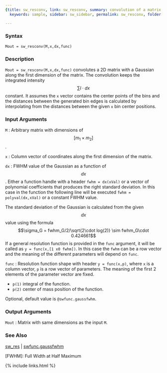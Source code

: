 ```yaml
---
{title: sw_resconv, link: sw_resconv, summary: convolution of a matrix and a Gaussian,
  keywords: sample, sidebar: sw_sidebar, permalink: sw_resconv, folder: swfiles, mathjax: 'true'}

---
```

  
### Syntax
  
`Mout = sw_resconv(M,x,dx,func)`
  
### Description
  
`Mout = sw_resconv(M,x,dx,func)` convolutes a 2D matrix with a Gaussian
along the first dimension of the matrix. The convolution keeps the
integrated intensity $$\sum I\cdot dx$$ constant. It assumes the `x` vector
contains the center points of the bins and the distances between the
generated bin edges is calculated by interpolating from the distances
between the given `x` bin center positions.
  
### Input Arguments
  
`M`
: Arbitrary matrix with dimensions of $$[m_1\times m_2]$$.
  
`x`
: Column vector of coordinates along the first dimension of the
  matrix.
  
`dx`
: FWHM value of the Gaussian as a
  function of $$dx$$. Either a function handle with a header `fwhm =
  dx(xVal)` or a vector of polynomial coefficients that produces the
  right standard deviation. In this case in the function the following
  line will be executed `fwhm = polyval(dx,xVal)` or a constant FWHM
  value.
 
  The standard deviation of the Gaussian is calculated from the given
  $$dx$$ value using the formula $$\sigma_G = fwhm_G/2/\sqrt{2\cdot log(2)}
  \sim fwhm_G\cdot 0.424661$$
  If a general resolution function is provided in the `func` argument,
  it will be called as `y = func(x,[1 x0 fwhm])`. In this case the `fwhm`
  can be a row vector and the meaning of the different parameters will
  depend on `func`.
  
`func`
: Resolution function shape with header `y = func(x,p)`,
  where `x` is a column vector, `p` is a row vector of parameters. The
  meaning of the first 2 elements of the parameter vector are fixed.
 
  * `p(1)` integral of the function.
  * `p(2)` center of mass position of the function.
 
  Optional, default value is `@swfunc.gaussfwhm`.
  
### Output Arguments
  
`Mout`
: Matrix with same dimensions as the input `M`.
  
### See Also
  
[sw_res](sw_res) \| [swfunc.gaussfwhm](swfunc_gaussfwhm)
 
[FWHM]: Full Width at Half Maximum
 

{% include links.html %}
